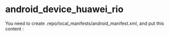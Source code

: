 # android_device_huawei_rio

You need to create .repo/local_manifests/android_manifest.xml, and put this content : 

<?xml version="1.0" encoding="UTF-8"?>
<manifest>
  <project name="allurba/android_device_huawei_rio" path="device/huawei/rio" remote="github" revision="aicp" />
  <project name="allurba/android_kernel_huawei_msm8939" path="kernel/huawei/msm8939" remote="github" revision="7.1.1" />
  <project name="allurba/android_vendor_huawei_rio" path="vendor/huawei/rio" remote="github" revision="7.1.1" />
  <project name="allurba/vendor_aicp_products" path="vendor/aicp/products" remote="github" revision="master" />
  <project name="LineageOS/android_device_qcom_common" path="device/qcom/common" remote="github" />
  <project name="LineageOS/android_packages_resources_devicesettings" path="packages/resources/devicesettings" remote="github" revision="cm-14.1"/>
  <project name="LineageOS/android_packages_apps_FlipFlap" path="packages/apps/FlipFlap" remote="github" revision="cm-14.1"/>
  <project name="LineageOS/android_vendor_nxp-nfc_opensource_Nfc" path="vendor/nxp-nfc/opensource/Nfc" remote="github" revision="cm-14.1"/>
  <project name="LineageOS/android_vendor_nxp-nfc_opensource_libnfc-nci" path="vendor/nxp-nfc/opensource/libnfc-nci" remote="github" revision="cm-14.1"/>
  <project name="LineageOS/android_vendor_nxp-nfc_opensource_frameworks" path="vendor/nxp-nfc/opensource/frameworks" remote="github" revision="cm-14.1"/>
</manifest>



